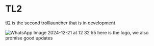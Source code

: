 # TL2
tl2 is the second trolllauncher that is in development

![WhatsApp Image 2024-12-21 at 12 32 55](https://github.com/user-attachments/assets/a43ff163-5205-441e-910c-dedd9fda9ac8)
here is the logo, we also promise good updates
